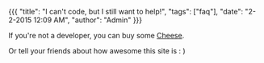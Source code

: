 {{{
  "title": "I can't code, but I still want to help!",
  "tags": ["faq"],
  "date": "2-2-2015 12:09 AM",
  "author": "Admin"
}}}

If you're not a developer, you can buy some <a href='/carry' target="_blank">Cheese</a>.

Or tell your friends about how awesome this site is : )